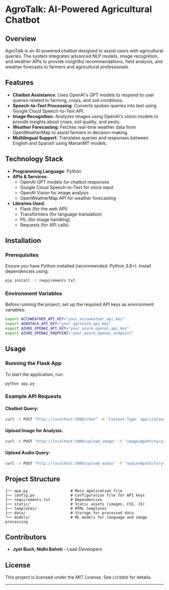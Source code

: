 # AgroTalk: AI-Powered Agricultural Chatbot

## Overview
AgroTalk is an AI-powered chatbot designed to assist users with agricultural queries. The system integrates advanced NLP models, image recognition, and weather APIs to provide insightful recommendations, field analysis, and weather forecasts to farmers and agricultural professionals.

## Features
- **Chatbot Assistance**: Uses OpenAI's GPT models to respond to user queries related to farming, crops, and soil conditions.
- **Speech-to-Text Processing**: Converts spoken queries into text using Google Cloud Speech-to-Text API.
- **Image Recognition**: Analyzes images using OpenAI's vision models to provide insights about crops, soil quality, and pests.
- **Weather Forecasting**: Fetches real-time weather data from OpenWeatherMap to assist farmers in decision-making.
- **Multilingual Support**: Translates queries and responses between English and Spanish using MarianMT models.

## Technology Stack
- **Programming Language**: Python
- **APIs & Services**:
  - OpenAI GPT models for chatbot responses
  - Google Cloud Speech-to-Text for voice input
  - OpenAI Vision for image analysis
  - OpenWeatherMap API for weather forecasting
- **Libraries Used**:
  - Flask (for the web API)
  - Transformers (for language translation)
  - PIL (for image handling)
  - Requests (for API calls)

## Installation
### Prerequisites
Ensure you have Python installed (recommended: Python 3.8+). Install dependencies using:

```bash
pip install -r requirements.txt
```

### Environment Variables
Before running the project, set up the required API keys as environment variables:

```bash
export ACCUWEATHER_API_KEY="your_accuweather_api_key"
export AGROTALK_API_KEY="your_agrotalk_api_key"
export AZURE_OPENAI_API_KEY="your_azure_openai_api_key"
export AZURE_OPENAI_ENDPOINT="your_azure_openai_endpoint"
```

## Usage
### Running the Flask App
To start the application, run:

```bash
python app.py
```

### Example API Requests
#### Chatbot Query:
```bash
curl -X POST "http://localhost:5000/chat" -H "Content-Type: application/json" -d '{"user_input": "What is the best fertilizer for wheat?"}'
```

#### Upload Image for Analysis:
```bash
curl -X POST "http://localhost:5000/upload_image" -F "image=@path/to/your/image.jpg"
```

#### Upload Audio Query:
```bash
curl -X POST "http://localhost:5000/upload_audio" -F "audio=@path/to/your/audio.wav"
```

## Project Structure
```
├── app.py                   # Main application file
├── config.py                # Configuration file for API keys
├── requirements.txt         # Dependencies
├── static/                  # Static assets (images, CSS, JS)
├── templates/               # HTML templates
├── data/                    # Storage for processed data
└── models/                  # ML models for language and image processing
```

## Contributors
- **Jyot Buch, Nidhi Baheti** - Lead Developers

## License
This project is licensed under the MIT License. See `LICENSE` for details.

---
